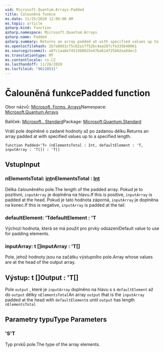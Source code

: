 ```yaml
---
uid: Microsoft.Quantum.Arrays.Padded
title: Čalouněná funkce
ms.date: 11/25/2020 12:00:00 AM
ms.topic: article
qsharp.kind: function
qsharp.namespace: Microsoft.Quantum.Arrays
qsharp.name: Padded
qsharp.summary: Returns an array padded at with specified values up to a specified length.
ms.openlocfilehash: 2b7a80d1cf5c82a1ff52bc4aa207cfe335b40061
ms.sourcegitcommit: a87c1aa8e7453360025e47ba614f25b02ea84ec3
ms.translationtype: MT
ms.contentlocale: cs-CZ
ms.lasthandoff: 11/26/2020
ms.locfileid: "96220531"
---
```

# <a name="padded-function"></a><span data-ttu-id="03a67-102">Čalouněná funkce</span><span class="sxs-lookup"><span data-stu-id="03a67-102">Padded function</span></span>

<span data-ttu-id="03a67-103">Obor názvů: [Microsoft. Forms. Arrays](xref:Microsoft.Quantum.Arrays)</span><span class="sxs-lookup"><span data-stu-id="03a67-103">Namespace: [Microsoft.Quantum.Arrays](xref:Microsoft.Quantum.Arrays)</span></span>

<span data-ttu-id="03a67-104">Balíček: [Microsoft.. Standard](https://nuget.org/packages/Microsoft.Quantum.Standard)</span><span class="sxs-lookup"><span data-stu-id="03a67-104">Package: [Microsoft.Quantum.Standard](https://nuget.org/packages/Microsoft.Quantum.Standard)</span></span>


<span data-ttu-id="03a67-105">Vrátí pole doplněné o zadané hodnoty až po zadanou délku.</span><span class="sxs-lookup"><span data-stu-id="03a67-105">Returns an array padded at with specified values up to a specified length.</span></span>

```qsharp
function Padded<'T> (nElementsTotal : Int, defaultElement : 'T, inputArray : 'T[]) : 'T[]
```


## <a name="input"></a><span data-ttu-id="03a67-106">Vstup</span><span class="sxs-lookup"><span data-stu-id="03a67-106">Input</span></span>

### <a name="nelementstotal--int"></a><span data-ttu-id="03a67-107">nElementsTotal: [int](xref:microsoft.quantum.lang-ref.int)</span><span class="sxs-lookup"><span data-stu-id="03a67-107">nElementsTotal : [Int](xref:microsoft.quantum.lang-ref.int)</span></span>

<span data-ttu-id="03a67-108">Délka čalouněného pole.</span><span class="sxs-lookup"><span data-stu-id="03a67-108">The length of the padded array.</span></span> <span data-ttu-id="03a67-109">Pokud je to pozitivní, `inputArray` je doplněna na hlavu.</span><span class="sxs-lookup"><span data-stu-id="03a67-109">If this is positive, `inputArray` is padded at the head.</span></span> <span data-ttu-id="03a67-110">Pokud je tato hodnota záporná, `inputArray` je doplněna na konec.</span><span class="sxs-lookup"><span data-stu-id="03a67-110">If this is negative, `inputArray` is padded at the tail.</span></span>


### <a name="defaultelement--t"></a><span data-ttu-id="03a67-111">defaultElement: 'T</span><span class="sxs-lookup"><span data-stu-id="03a67-111">defaultElement : 'T</span></span>

<span data-ttu-id="03a67-112">Výchozí hodnota, která se má použít pro prvky odsazení</span><span class="sxs-lookup"><span data-stu-id="03a67-112">Default value to use for padding elements.</span></span>


### <a name="inputarray--t"></a><span data-ttu-id="03a67-113">inputArray: t []</span><span class="sxs-lookup"><span data-stu-id="03a67-113">inputArray : 'T[]</span></span>

<span data-ttu-id="03a67-114">Pole, jehož hodnoty jsou na začátku výstupního pole.</span><span class="sxs-lookup"><span data-stu-id="03a67-114">Array whose values are at the head of the output array.</span></span>



## <a name="output--t"></a><span data-ttu-id="03a67-115">Výstup: t []</span><span class="sxs-lookup"><span data-stu-id="03a67-115">Output : 'T[]</span></span>

<span data-ttu-id="03a67-116">Pole `output` , které je `inputArray` doplněno na hlavu s s `defaultElement` až do `output` délky `nElementsTotal`</span><span class="sxs-lookup"><span data-stu-id="03a67-116">An array `output` that is the `inputArray` padded at the head with `defaultElement`s until `output` has length `nElementsTotal`</span></span>

## <a name="type-parameters"></a><span data-ttu-id="03a67-117">Parametry typu</span><span class="sxs-lookup"><span data-stu-id="03a67-117">Type Parameters</span></span>

### <a name="t"></a><span data-ttu-id="03a67-118">'S</span><span class="sxs-lookup"><span data-stu-id="03a67-118">'T</span></span>

<span data-ttu-id="03a67-119">Typ prvků pole.</span><span class="sxs-lookup"><span data-stu-id="03a67-119">The type of the array elements.</span></span>